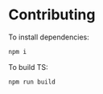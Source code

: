 # Contributing

To install dependencies:

```bash
npm i
```

To build TS:

```bash
npm run build
```

